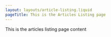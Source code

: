 ```yaml
---
layout: layouts/article-listing.liquid
pageTitle: This is the Articles Listing page
---
```


This is the articles listing page content
